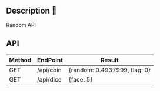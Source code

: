 ## Description 📖
Random API

## API

Method|EndPoint|Result
-|-|-
GET|/api/coin| {random: 0.4937999, flag: 0}
GET|/api/dice| {face: 5}
